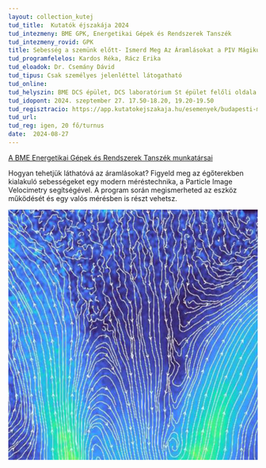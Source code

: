 ```yaml
---
layout: collection_kutej
tud_title:  Kutatók éjszakája 2024
tud_intezmeny: BME GPK, Energetikai Gépek és Rendszerek Tanszék
tud_intezmeny_rovid: GPK
title: Sebesség a szemünk előtt- Ismerd Meg Az Áramlásokat a PIV Mágikus Szemüvegén Át
tud_programfelelos: Kardos Réka, Rácz Erika
tud_eloadok: Dr. Csemány Dávid
tud_tipus: Csak személyes jelenléttel látogatható
tud_online: 
tud_helyszin: BME DCS épület, DCS laboratórium St épület felőli oldala (1111 Budapest Stoczek József u. 6.)
tud_idopont: 2024. szeptember 27. 17.50-18.20, 19.20-19.50
tud_regisztracio: https://app.kutatokejszakaja.hu/esemenyek/budapesti-muszaki-es-gazdasagtudomanyi-egyetem-bme/sebesseg-a-szemunk-elott-ismerd-meg-az-aramlasokat-a-piv-magikus-szemuvegen-at
tud_url: 
tud_reg: igen, 20 fő/turnus
date:  2024-08-27
---
```


[A BME Energetikai Gépek és Rendszerek Tanszék munkatársai](http://www.energia.bme.hu/munkatarsak/)

Hogyan tehetjük láthatóvá az áramlásokat? Figyeld meg az égőterekben kialakuló sebességeket egy modern méréstechnika, a Particle Image Velocimetry segítségével. A program során megismerheted az eszköz működését és egy valós mérésben is részt vehetsz.

![Sebesség a szemünk előtt: Ismerd Meg Az Áramlásokat a PIV Mágikus Szemüvegén Át!](../2024/images/sebesseg-a-szemunk-elott-ismerd-meg-az-aramlasokat.png)



